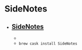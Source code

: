# SideNotes
- [SideNotes](https://www.apptorium.com/sidenotes)
  - 
  - 
  - `brew cask install SideNotes`
